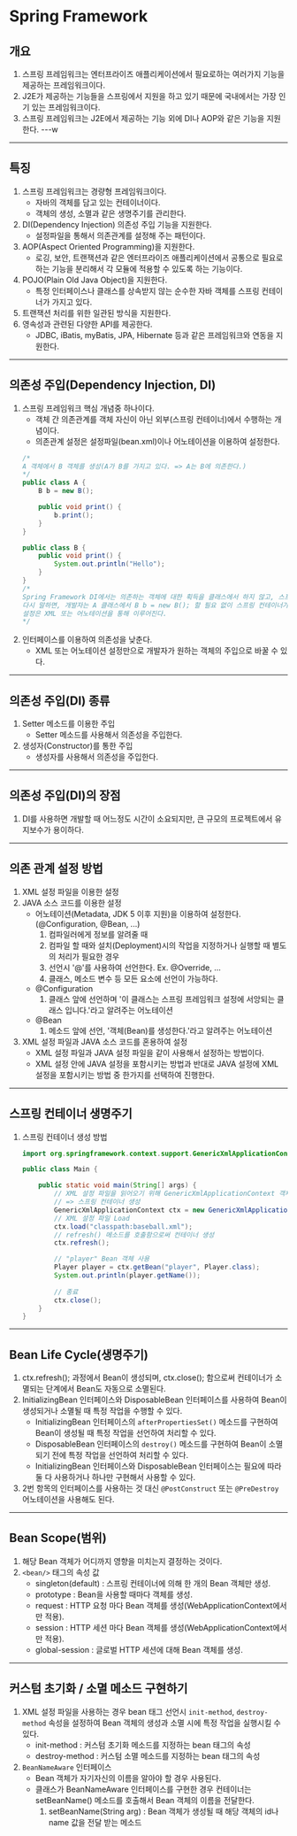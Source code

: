 # Spring Framework

## 개요

1. 스프링 프레임워크는 엔터프라이즈 애플리케이션에서 필요로하는 여러가지 기능을 제공하는 프레임워크이다.
2. J2E가 제공하는 기능들을 스프링에서 지원을 하고 있기 때문에 국내에서는 가장 인기 있는 프레임워크이다.
3. 스프링 프레임워크는 J2E에서 제공하는 기능 외에 DI나 AOP와 같은 기능을 지원한다. ---w

---

## 특징

1. 스프링 프레임워크는 경량형 프레임워크이다.
    - 자바의 객체를 담고 있는 컨테이너이다.
    - 객체의 생성, 소멸과 같은 생명주기를 관리한다.
2. DI(Dependency Injection) 의존성 주입 기능을 지원한다.
    - 설정파일을 통해서 의존관계를 설정해 주는 패턴이다.
3. AOP(Aspect Oriented Programming)을 지원한다.
    - 로깅, 보안, 트랜잭션과 같은 엔터프라이즈 애플리케이션에서 공통으로 필요로 하는 기능을 분리해서 각 모듈에 적용할 수 있도록 하는 기능이다.
4. POJO(Plain Old Java Object)을 지원한다.
    - 특정 인터페이스나 클래스를 상속받지 않는 순수한 자바 객체를 스프링 컨테이너가 가지고 있다.
5. 트랜잭션 처리를 위한 일관된 방식을 지원한다.
6. 영속성과 관련된 다양한 API를 제공한다.
    - JDBC, iBatis, myBatis, JPA, Hibernate 등과 같은 프레임워크와 연동을 지원한다.

---

## 의존성 주입(Dependency Injection, DI)

1. 스프링 프레임워크 핵심 개념중 하나이다.
    - 객체 간 의존관계를 객체 자신이 아닌 외부(스프링 컨테이너)에서 수행하는 개념이다.
    - 의존관계 설정은 설정파일(bean.xml)이나 어노테이션을 이용하여 설정한다.
    ``` java
    /*
    A 객체에서 B 객체를 생성(A가 B를 가지고 있다. => A는 B에 의존한다.) 
    */
    public class A {
        B b = new B();
    
        public void print() {
            b.print();
        }
    }
   
    public class B {
        public void print() {
            System.out.println("Hello");
        }
    }
    /* 
    Spring Framework DI에서는 의존하는 객체에 대한 획득을 클래스에서 하지 않고, 스프링 컨테이너가 주입해 준다. 
    다시 말하면, 개발자는 A 클래스에서 B b = new B(); 할 필요 없이 스프링 컨테이너가 A 클래스를 생성할 때 생성하는 B 클래스의 인스턴스(Bean)을 주입 받는다.
    설정은 XML 또는 어노테이션을 통해 이루어진다.
    */
    ```
2. 인터페이스를 이용하여 의존성을 낮춘다.
    - XML 또는 어노테이션 설정만으로 개발자가 원하는 객체의 주입으로 바꿀 수 있다.

---

## 의존성 주입(DI) 종류

1. Setter 메소드를 이용한 주입
    - Setter 메소드를 사용해서 의존성을 주입한다.
2. 생성자(Constructor)를 통한 주입
    - 생성자를 사용해서 의존성을 주입한다.

---

## 의존성 주입(DI)의 장점

1. DI를 사용하면 개발할 때 어느정도 시간이 소요되지만, 큰 규모의 프로젝트에서 유지보수가 용이하다.

---

## 의존 관계 설정 방법

1. XML 설정 파일을 이용한 설정
2. JAVA 소스 코드를 이용한 설정
    - 어노테이션(Metadata, JDK 5 이후 지원)을 이용하여 설정한다. (@Configuration, @Bean, ...)
        1) 컴파일러에게 정보를 알려줄 때
        2) 컴파일 할 때와 설치(Deployment)시의 작업을 지정하거나 실행할 때 별도의 처리가 필요한 경우
        3) 선언시 '@'를 사용하여 선언한다. Ex. @Override, ...
        4) 클래스, 메소드 변수 등 모든 요소에 선언이 가능하다.
    - @Configuration
        1) 클래스 앞에 선언하며 '이 클래스는 스프링 프레임워크 설정에 서앙되는 클래스 입니다.'라고 알려주는 어노테이션
    - @Bean
        1) 메소드 앞에 선언, '객체(Bean)를 생성한다.'라고 알려주는 어노테이션
3. XML 설정 파일과 JAVA 소스 코드를 혼용하여 설정
    - XML 설정 파일과 JAVA 설정 파일을 같이 사용해서 설정하는 방법이다.
    - XML 설정 안에 JAVA 설정을 포함시키는 방법과 반대로 JAVA 설정에 XML 설정을 포함시키는 방법 중 한가지를 선택하여 진행한다.

---

## 스프링 컨테이너 생명주기

1. 스프링 컨테이너 생성 방법
   ```java
   import org.springframework.context.support.GenericXmlApplicationContext;    
   
   public class Main {
   
       public static void main(String[] args) {
           // XML 설정 파일을 읽어오기 위해 GenericXmlApplicationContext 객체 생성
           // => 스프링 컨테이너 생성
           GenericXmlApplicationContext ctx = new GenericXmlApplicationContext();
           // XML 설정 파일 Load
           ctx.load("classpath:baseball.xml");
           // refresh() 메소드를 호출함으로써 컨테이너 생성
           ctx.refresh();
   
           // "player" Bean 객체 사용
           Player player = ctx.getBean("player", Player.class);
           System.out.println(player.getName());
           
           // 종료
           ctx.close();
       }
   }  
   ```

---

## Bean Life Cycle(생명주기)

1. ctx.refresh(); 과정에서 Bean이 생성되며, ctx.close(); 함으로써 컨테이너가 소멸되는 단계에서 Bean도 자동으로 소멸된다.
2. InitializingBean 인터페이스와 DisposableBean 인터페이스를 사용하여 Bean이 생성되거나 소멸될 때 특정 작업을 수행할 수 있다.
    - InitializingBean 인터페이스의 `afterPropertiesSet()` 메소드를 구현하여 Bean이 생성될 때 특정 작업을 선언하여 처리할 수 있다.
    - DisposableBean 인터페이스의 `destroy()` 메소드를 구현하여 Bean이 소멸되기 전에 특정 작업을 선언하여 처리할 수 있다.
    - InitializingBean 인터페이스와 DisposableBean 인터페이스는 필요에 따라 둘 다 사용하거나 하나만 구현해서 사용할 수 있다.
3. 2번 항목의 인터페이스를 사용하는 것 대신 `@PostConstruct` 또는 `@PreDestroy` 어노테이션을 사용해도 된다.

---

## Bean Scope(범위)

1. 해당 Bean 객체가 어디까지 영향을 미치는지 결정하는 것이다.
2. `<bean/>` 태그의 속성 값
    - singleton(default) : 스프링 컨테이너에 의해 한 개의 Bean 객체만 생성.
    - prototype : Bean을 사용할 때마다 객체를 생성.
    - request : HTTP 요청 마다 Bean 객체를 생성(WebApplicationContext에서만 적용).
    - session : HTTP 세션 마다 Bean 객체를 생성(WebApplicationContext에서만 적용).
    - global-session : 글로벌 HTTP 세션에 대해 Bean 객체를 생성.

---

## 커스텀 초기화 / 소멸 메소드 구현하기

1. XML 설정 파일을 사용하는 경우 bean 태그 선언시 `init-method`, `destroy-method` 속성을 설정하여 Bean 객체의 생성과 소멸 시에 특정 작업을 실행시킬 수 있다.
    - init-method : 커스텀 초기화 메소드를 지정하는 bean 태그의 속성
    - destroy-method : 커스텀 소멸 메소드를 지정하는 bean 태그의 속성
2. `BeanNameAware` 인터페이스
    - Bean 객체가 자기자신의 이름을 알아야 할 경우 사용된다.
    - 클래스가 BeanNameAware 인터페이스를 구현한 경우 컨테이너는 setBeanName() 메소드를 호출해서 Bean 객체의 이름을 전달한다.
        1) setBeanName(String arg) : Bean 객체가 생성될 때 해당 객체의 id나 name 값을 전달 받는 메소드


